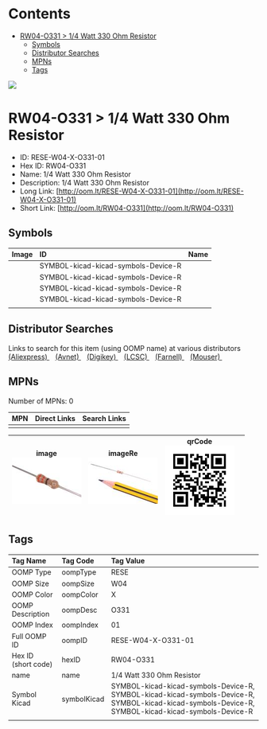 



Contents
========

* [RW04-O331 > 1/4 Watt 330 Ohm Resistor](#rw04-o331--14-watt-330-ohm-resistor)
	* [Symbols](#symbols)
	* [Distributor Searches](#distributor-searches)
	* [MPNs](#mpns)
	* [Tags](#tags)
  
![][im]
# RW04-O331 > 1/4 Watt 330 Ohm Resistor

- ID: RESE-W04-X-O331-01
- Hex ID: RW04-O331
- Name: 1/4 Watt 330 Ohm Resistor
- Description: 1/4 Watt 330 Ohm Resistor
- Long Link: [http://oom.lt/RESE-W04-X-O331-01](http://oom.lt/RESE-W04-X-O331-01)
- Short Link: [http://oom.lt/RW04-O331](http://oom.lt/RW04-O331)

## Symbols
  

|Image|ID|Name|
| :--- | :--- | :--- |
|![]()|SYMBOL-kicad-kicad-symbols-Device-R||
|![]()|SYMBOL-kicad-kicad-symbols-Device-R||
|![]()|SYMBOL-kicad-kicad-symbols-Device-R||
|![]()|SYMBOL-kicad-kicad-symbols-Device-R||
||||

## Distributor Searches
  
Links to search for this item (using OOMP name) at various distributors  
[(Aliexpress) ](https://www.aliexpress.com/wholesale?SearchText=11171/4+Watt+330+Ohm+Resistor)&nbsp;&nbsp;&nbsp;[(Avnet) ](https://www.avnet.com/shop/us/search/1/4+Watt+330+Ohm+Resistor)&nbsp;&nbsp;&nbsp;[(Digikey) ](https://www.digikey.co.uk/en/products/result?s=1/4+Watt+330+Ohm+Resistor)&nbsp;&nbsp;&nbsp;[(LCSC) ](https://www.lcsc.com/search?q=1/4+Watt+330+Ohm+Resistor)&nbsp;&nbsp;&nbsp;[(Farnell) ](https://uk.farnell.com/search?st=1/4+Watt+330+Ohm+Resistor)&nbsp;&nbsp;&nbsp;[(Mouser) ](https://www.mouser.com/c/?q=1/4+Watt+330+Ohm+Resistor)&nbsp;&nbsp;&nbsp;
## MPNs
  
Number of MPNs: 0  

|MPN|Direct Links|Search Links|
| :--- | :--- | :--- |
||||
  

|image<br>[![](https://raw.githubusercontent.com/oomlout/oomlout_OOMP_parts_V2/main/RESE/W04/X/O331/01/image_140.jpg)](https://github.com/oomlout/oomlout_OOMP_parts_V2/tree/main/RESE/W04/X/O331/01/image.jpg)|imageRe<br>[![](https://raw.githubusercontent.com/oomlout/oomlout_OOMP_parts_V2/main/RESE/W04/X/O331/01/image_RE_140.jpg)](https://github.com/oomlout/oomlout_OOMP_parts_V2/tree/main/RESE/W04/X/O331/01/image_RE.jpg)|qrCode<br>[![](https://raw.githubusercontent.com/oomlout/oomlout_OOMP_parts_V2/main/RESE/W04/X/O331/01/qrCode_140.png)](https://github.com/oomlout/oomlout_OOMP_parts_V2/tree/main/RESE/W04/X/O331/01/qrCode.png)||
| :---: | :---: | :---: | :---: |

## Tags
  

|Tag Name|Tag Code|Tag Value|
| :--- | :--- | :--- |
|OOMP Type|oompType|RESE|
|OOMP Size|oompSize|W04|
|OOMP Color|oompColor|X|
|OOMP Description|oompDesc|O331|
|OOMP Index|oompIndex|01|
|Full OOMP ID|oompID|RESE-W04-X-O331-01|
|Hex ID (short code)|hexID|RW04-O331|
|name|name|1/4 Watt 330 Ohm Resistor|
|Symbol Kicad|symbolKicad|SYMBOL-kicad-kicad-symbols-Device-R, SYMBOL-kicad-kicad-symbols-Device-R, SYMBOL-kicad-kicad-symbols-Device-R, SYMBOL-kicad-kicad-symbols-Device-R|
||||



[im]: image_450.jpg
